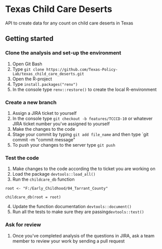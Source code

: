 # Texas Child Care Deserts

API to create data for any count on child care deserts in Texas

## Getting started

### Clone the analysis and set-up the environment

1. Open Git Bash
2. Type `git clone https://github.com/Texas-Policy-Lab/texas_child_care_deserts.git`
3. Open the R-project
4. Type `install.packages("renv")`
5. In the console type `renv::restore()` to create the local R-environment

### Create a new branch
1. Assign a JIRA ticket to yourself
2. In the console type `git checkout -b features/TCCCD-10` or whatever JIRA ticket number you've assigned to yourself
3. Make the changes to the code
4. Stage your commit by typing `git add file_name` and then type `git commit -m "commit message"
5. To push your changes to the server type `git push`

### Test the code

1. Make changes to the code according the to ticket you are working on
2. Load the package `devtools::load_all()`
3. Run the `childcare_db` function
```{r}
root <- "F:/Early_Childhood/04_Tarrant_County"

childcare_db(root = root)
```
4. Update the function documentation `devtools::document()`
5. Run all the tests to make sure they are passing`devtools::test()`


### Ask for review
1. Once you've completed analysis of the questions in JIRA, ask a team member to review your work by sending a pull request
